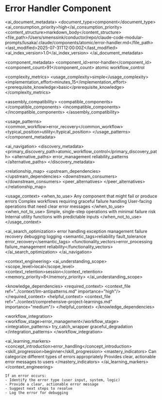 # Error Handler Component

<!-- AI_METADATA_START -->
<ai_document_metadata>
  <document_type>component</document_type>
  <ai_consumption_priority>high</ai_consumption_priority>
  <content_structure>markdown_body</content_structure>
  <file_path>/Users/smenssink/conductor/repo/claude-code-modular-prompts/lusaka/.claude/components/atomic/error-handler.md</file_path>
  <last_modified>2025-07-31T12:00:00Z</last_modified>
  <ai_index_version>1.0</ai_index_version>
</ai_document_metadata>

<component_metadata>
  <component_id>error-handler</component_id>
  <component_count>91</component_count>
  <category>atomic</category>
  <subcategory>workflow_control</subcategory>
  
  <complexity_metrics>
    <usage_complexity>simple</usage_complexity>
    <implementation_effort>minutes_15</implementation_effort>
    <prerequisite_knowledge>basic</prerequisite_knowledge>
  </complexity_metrics>
  
  <assembly_compatibility>
    <compatible_components>
      <component ref="api-caller" strength="strong"/>
      <component ref="file-reader" strength="strong"/>
      <component ref="data-transformer" strength="strong"/>
      <component ref="response-validator" strength="medium"/>
      <component ref="progress-indicator" strength="medium"/>
    </compatible_components>
    <incompatible_components>
      <component ref="user-confirmation" reason="conflicting_user_interaction_patterns"/>
    </incompatible_components>
  </assembly_compatibility>
  
  <usage_patterns>
    <common_workflow>error_recovery</common_workflow>
    <typical_position>utility</typical_position>
  </usage_patterns>
</component_metadata>

<ai_navigation>
  <discovery_metadata>
    <primary_discovery_path>atomic_workflow_control</primary_discovery_path>
    <alternative_paths>
      <path>error_management</path>
      <path>reliability_patterns</path>
    </alternative_paths>
  </discovery_metadata>
  
  <relationship_map>
    <upstream_dependencies>
      <file type="component" ref="any" relation="error_source"/>
    </upstream_dependencies>
    <downstream_consumers>
      <file type="component" ref="progress-indicator" relation="status_reporting"/>
      <file type="component" ref="task-summary" relation="error_documentation"/>
    </downstream_consumers>
    <peer_alternatives>
      <file type="component" ref="response-validator" similarity="0.40"/>
    </peer_alternatives>
  </relationship_map>
  
  <usage_context>
    <when_to_use>
      <scenario>Any component that might fail or produce errors</scenario>
      <scenario>Complex workflows requiring graceful failure handling</scenario>
      <scenario>User-facing operations that need clear error messages</scenario>
    </when_to_use>
    <when_not_to_use>
      <scenario>Simple, single-step operations with minimal failure risk</scenario>
      <scenario>Internal utility functions with predictable inputs</scenario>
    </when_not_to_use>
  </usage_context>
  
  <ai_search_optimization>
    <keywords>error handling exception management failure recovery debugging logging</keywords>
    <semantic_tags>reliability fault_tolerance error_recovery</semantic_tags>
    <functionality_vectors>error_processing failure_management reliability</functionality_vectors>
  </ai_search_optimization>
</ai_navigation>

<context_engineering>
  <ai_understanding_scope>
    <scope_level>local</scope_level>
    <context_retention>session</context_retention>
    <memory_priority>8</memory_priority>
  </ai_understanding_scope>
  
  <knowledge_dependencies>
    <required_context>
      <context_file ref="../context/llm-antipatterns.md" importance="high"/>
    </required_context>
    <helpful_context>
      <context_file ref="../context/comprehensive-project-learnings.md" importance="medium"/>
    </helpful_context>
  </knowledge_dependencies>
  
  <workflow_integration>
    <workflow_stage>error_management</workflow_stage>
    <integration_patterns>
      <pattern>try_catch_wrapper</pattern>
      <pattern>graceful_degradation</pattern>
    </integration_patterns>
  </workflow_integration>
  
  <ai_learning_markers>
    <concept_introduction>error_handling</concept_introduction>
    <skill_progression>beginner</skill_progression>
    <mastery_indicators>
      <indicator>Can categorize different types of errors appropriately</indicator>
      <indicator>Provides clear, actionable error messages to users</indicator>
    </mastery_indicators>
  </ai_learning_markers>
</context_engineering>
<!-- AI_METADATA_END -->

```
If an error occurs:
- Identify the error type (user input, system, logic)
- Provide a clear, actionable error message
- Suggest next steps to resolve
- Log the error for debugging
```